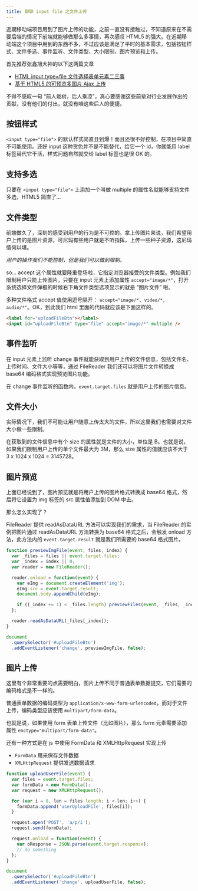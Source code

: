 ```yaml
---
title: 聊聊 input file 之文件上传
---
```


近期移动端项目用到了图片上传的功能，之前一直没有接触过，不知道原来在不需要后端的情况下前端就能够做那么多事情，再次感叹 HTML5 的强大。在近期移动端这个项目中用到的东西不多，不过应该是满足了平时的基本需求，包括按钮样式、文件多选、事件监听、文件类型、大小限制、图片预览和上传。

首先推荐张鑫旭大神的以下这两篇文章

- [HTML input type=file 文件选择表单元素二三事](http://www.zhangxinxu.com/wordpress/?p=5071)
- [基于 HTML5 的可预览多图片 Ajax 上传](http://www.zhangxinxu.com/wordpress/?p=1923)

不得不感叹一句 “前人栽树，后人乘凉”，真心要感谢这些前辈对行业发展作出的贡献，没有他们的付出，就没有咱这些后人的便捷。

## 按钮样式

`<input type="file">` 的默认样式简直丑到爆！而且还很不好控制，在项目中简直不可能使用。还好 input 这种货色并不是不能替代，给它一个 id，你就能用 label 标签替代它干活，样式问题自然就交给 label 标签也是很 OK 的。

## 支持多选

只要在 `<input type="file">` 上添加一个叫做 multiple 的属性名就能够支持文件多选，HTML5 简直了...

## 文件类型

前端做久了，深刻的感受到用户的行为是不可控的。拿上传图片来说，我们希望用户上传的是图片资源，可尼玛有些用户就是不听指挥，上传一些种子资源，这尼玛情何以堪。

_用户的操作我们不能控制，但是我们可以做到限制。_

so... accept 这个属性就要隆重登场啦，它指定浏览器接受的文件类型。例如我们限制用户只能上传图片，只要在 input 元素上添加属性 `accept="image/*"`，打开系统选择文件弹框的时候右下角文件类型选项显示的就是 “图片文件” 啦。

多种文件格式 accept 值使用逗号隔开： `accept="image/*, video/*, audio/*"`。OK，到此我们 html 里面的代码就应该是下面这样的。

```html
<label for="uploadFileBtn"></label>
<input id="uploadFileBtn" type="file" accept="image/*" multiple />
```

## 事件监听

在 input 元素上监听 change 事件就能获取到用户上传的文件信息，包括文件名、上传时间、文件大小等等，通过 FileReader 我们还可以将图片文件转换成 base64 编码格式实现预览图片功能。

在 change 事件监听的函数内，`event.target.files` 就是用户上传的图片信息。

## 文件大小

实际情况下，我们不可能让用户随意上传太大的文件，所以这里我们也需要对文件大小做一些限制。

在获取到的文件信息中有个 size 的属性就是文件的大小，单位是 B。也就是说，如果我们限制用户上传的单个文件最大为 3M，那么 size 属性的值就应该不大于 3 x 1024 x 1024 = 3145728。

## 图片预览

上面已经说到了，图片预览就是将用户上传的图片格式转换成 base64 格式，然后将它设置为 img 标签的 src 属性值添加到 DOM 中去。

那么怎么实现了？

FileReader 提供 readAsDataURL 方法可以实现我们的需求，当 FileReader 的实例把图片通过 readAsDataURL 方法转换为 base64 格式之后，会触发 onload 方法，此方法内的 `event.target.result` 就是我们所需要的 base64 格式图片。

```js
function previewImgFile(event, files, index) {
  var _files = files || event.target.files;
  var _index = index || 0;
  var reader = new FileReader();

  reader.onload = function(event) {
    var eImg = document.createElement('img');
    eImg.src = event.target.result;
    document.body.appendChild(eImg);

    if ((_index += 1) < _files.length) previewFiles(event, _files, _index);
  };

  reader.readAsDataURL(_files[_index]);
}

document
  .querySelector('#uploadFileBtn')
  .addEventListener('change', previewImgFile, false);
```

## 图片上传

这里有个非常重要的点需要明白，图片上传不同于普通表单数据提交，它们需要的编码格式是不一样的。

普通表单数据的编码类型为 `application/x-www-form-urlencoded`，而对于文件上传，编码类型应该使用 `multipart/form-data`。

也就是说，如果使用 form 表单上传文件（比如图片），那么 form 元素需要添加属性 `enctype="multipart/form-data"`。

还有一种方式是在 js 中使用 FormData 和 XMLHttpRequest 实现上传

- `FormData` 用来保存文件数据
- `XMLHttpRequest` 提供发送数据请求

```js
function uploadUserFile(event) {
  var files = event.target.files;
  var formData = new FormData();
  var request = new XMLHttpRequest();

  for (var i = 0, len = files.length; i < len; i++) {
    formData.append('userUploadFile', files[i]);
  }

  request.open('POST', 'a/p/i');
  request.send(formData);

  request.onload = function(event) {
    var oResponse = JSON.parse(event.target.response);
    // do something
  };
}

document
  .querySelector('#uploadFileBtn')
  .addEventListener('change', uploadUserFile, false);
```
